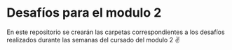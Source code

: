 # Desafíos para el modulo 2

En este repositorio se crearán las carpetas correspondientes a los desafíos realizados durante las semanas del cursado del modulo 2 :v: